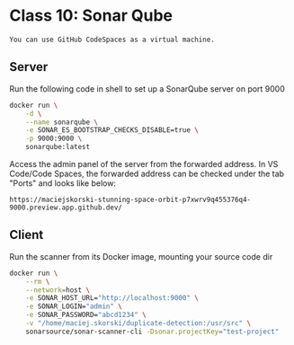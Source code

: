 # Class 10: Sonar Qube 

```{note}
You can use GitHub CodeSpaces as a virtual machine.
```

## Server

Run the following code in shell to set up a SonarQube server on port 9000
```bash
docker run \
    -d \
    --name sonarqube \
    -e SONAR_ES_BOOTSTRAP_CHECKS_DISABLE=true \
    -p 9000:9000 \
    sonarqube:latest
```
Access the admin panel of the server from the forwarded address. In VS Code/Code Spaces, the forwarded address can be checked under the tab "Ports" and looks like below:
```
https://maciejskorski-stunning-space-orbit-p7xwrv9q455376q4-9000.preview.app.github.dev/
```


## Client

Run the scanner from its Docker image, mounting your source code dir
```bash
docker run \
    --rm \
    --network=host \
    -e SONAR_HOST_URL="http://localhost:9000" \
    -e SONAR_LOGIN="admin" \
    -e SONAR_PASSWORD="abcd1234" \
    -v "/home/maciej.skorski/duplicate-detection:/usr/src" \
    sonarsource/sonar-scanner-cli -Dsonar.projectKey="test-project"
```